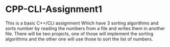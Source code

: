 # CPP-CLI-Assignment1
This is a basic C++/CLI assignment Which have 3 sorting algorithms and sorts number by reading the numbers from a file and writes them in another file. There will be two projects, one of those will implement the sorting algorithms and the other one will use those to sort the list of numbers.
